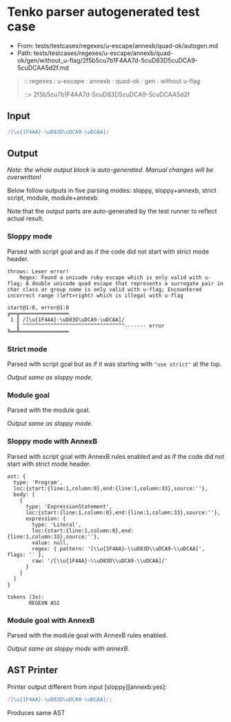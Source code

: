 # Tenko parser autogenerated test case

- From: tests/testcases/regexes/u-escape/annexb/quad-ok/autogen.md
- Path: tests/testcases/regexes/u-escape/annexb/quad-ok/gen/without_u-flag/2f5b5cu7b1F4AA7d-5cuD83D5cuDCA9-5cuDCAA5d2f.md

> :: regexes : u-escape : annexb : quad-ok : gen : without u-flag
>
> ::> 2f5b5cu7b1F4AA7d-5cuD83D5cuDCA9-5cuDCAA5d2f

## Input


`````js
/[\u{1F4AA}-\uD83D\uDCA9-\uDCAA]/
`````

## Output

_Note: the whole output block is auto-generated. Manual changes will be overwritten!_

Below follow outputs in five parsing modes: sloppy, sloppy+annexb, strict script, module, module+annexb.

Note that the output parts are auto-generated by the test runner to reflect actual result.

### Sloppy mode

Parsed with script goal and as if the code did not start with strict mode header.

`````
throws: Lexer error!
    Regex: Found a unicode ruby escape which is only valid with u-flag; A double unicode quad escape that represents a surrogate pair in char class or group name is only valid with u-flag; Encountered incorrect range (left>right) which is illegal with u-flag

start@1:0, error@1:0
╔══╦════════════════
 1 ║ /[\u{1F4AA}-\uD83D\uDCA9-\uDCAA]/
   ║ ^^^^^^^^^^^^^^^^^^^^^^^^^^^^^^^^^------- error
╚══╩════════════════

`````

### Strict mode

Parsed with script goal but as if it was starting with `"use strict"` at the top.

_Output same as sloppy mode._

### Module goal

Parsed with the module goal.

_Output same as sloppy mode._

### Sloppy mode with AnnexB

Parsed with script goal with AnnexB rules enabled and as if the code did not start with strict mode header.

`````
ast: {
  type: 'Program',
  loc:{start:{line:1,column:0},end:{line:1,column:33},source:''},
  body: [
    {
      type: 'ExpressionStatement',
      loc:{start:{line:1,column:0},end:{line:1,column:33},source:''},
      expression: {
        type: 'Literal',
        loc:{start:{line:1,column:0},end:{line:1,column:33},source:''},
        value: null,
        regex: { pattern: '[\\u{1F4AA}-\\uD83D\\uDCA9-\\uDCAA]', flags: '' },
        raw: '/[\\u{1F4AA}-\\uD83D\\uDCA9-\\uDCAA]/'
      }
    }
  ]
}

tokens (3x):
       REGEXN ASI
`````

### Module goal with AnnexB

Parsed with the module goal with AnnexB rules enabled.

_Output same as sloppy mode with annexB._

## AST Printer

Printer output different from input [sloppy][annexb:yes]:

````js
/[\u{1F4AA}-\uD83D\uDCA9-\uDCAA]/;
````

Produces same AST
